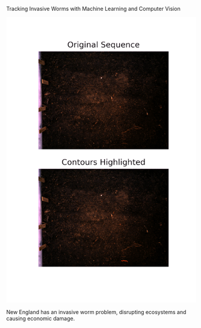 Tracking Invasive Worms with Machine Learning and Computer Vision

![anim](worms/test.gif)

New England has an invasive worm problem, disrupting ecosystems and causing economic damage.


